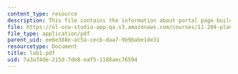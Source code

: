 ```yaml
---
content_type: resource
description: This file contains the information about portal page building.
file: https://ol-ocw-studio-app-qa.s3.amazonaws.com/courses/11-204-planning-communications-and-digital-media-fall-2004/7a3a74de215d7de8eaf51188aec76594_lab1.pdf
file_type: application/pdf
parent_uid: ee6e388e-ac5a-cecb-daa7-9b9babe1de31
resourcetype: Document
title: lab1.pdf
uid: 7a3a74de-215d-7de8-eaf5-1188aec76594
---
```

